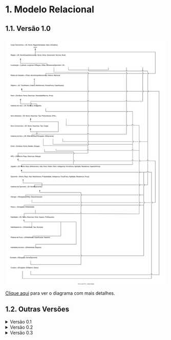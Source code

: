 # 1. Modelo Relacional

## 1.1. Versão 1.0

![Modelo Relacional v1.0](modulo2/../img/modelo-relacional-v1.0.svg)

  <a href="https://sbd1.github.io/Grupo02-starWars/modulo2/img/modelo-relacional-v1.0.svg" target="_blank">Clique aqui</a> para ver o diagrama com mais detalhes.

## 1.2. Outras Versões

<details>
  <summary>Versão 0.1</summary>

  <img src="https://sbd1.github.io/Grupo02-starWars/modulo2/img/modelo-relacional-v0.1.svg" alt="Modelo Relacional v0.1">

  <a href="https://sbd1.github.io/Grupo02-starWars/modulo2/img/modelo-relacional-v0.1.svg" target="_blank">Clique aqui</a> para ver o diagrama com mais detalhes.
</details>

<details>
  <summary>Versão 0.2</summary> 

  <img src="https://sbd1.github.io/Grupo02-starWars/modulo2/img/modelo-relacional-v0.2.svg" alt="Modelo Relacional v0.2">

  <a href="https://sbd1.github.io/Grupo02-starWars/modulo2/img/modelo-relacional-v0.2.svg" target="_blank">Clique aqui</a> para ver o diagrama com mais detalhes.
</details>

<details>
  <summary>Versão 0.3</summary> 

  <img src="https://sbd1.github.io/Grupo02-starWars/modulo2/img/modelo-relacional-v0.3.svg" alt="Modelo Relacional v0.2">

  <a href="https://sbd1.github.io/Grupo02-starWars/modulo2/img/modelo-relacional-v0.3.svg" target="_blank">Clique aqui</a> para ver o diagrama com mais detalhes.
</details>